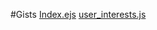#Gists
[Index.ejs](https://gist.github.com/eabhijay1/798b00f74a6428ec9188c9c2fba1de7e)
[user_interests.js](https://gist.github.com/cs-kevinlu/9acd44f5697c3c5ab429c65facc40382)
